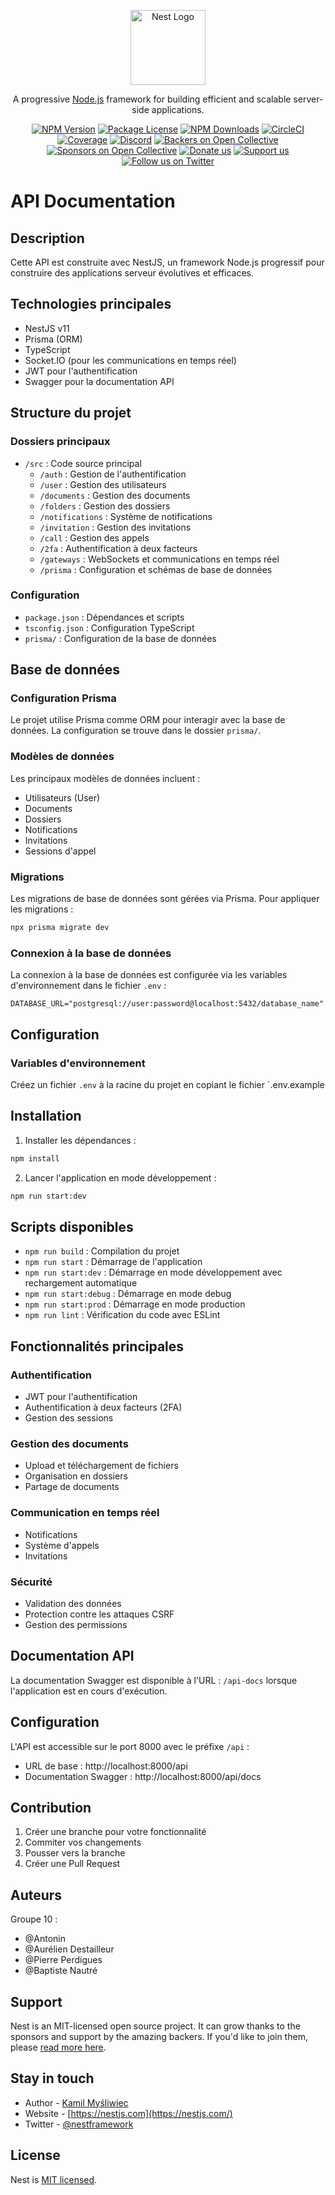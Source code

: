 <p align="center">
  <a href="http://nestjs.com/" target="blank"><img src="https://nestjs.com/img/logo-small.svg" width="120" alt="Nest Logo" /></a>
</p>

[circleci-image]: https://img.shields.io/circleci/build/github/nestjs/nest/master?token=abc123def456
[circleci-url]: https://circleci.com/gh/nestjs/nest

  <p align="center">A progressive <a href="http://nodejs.org" target="_blank">Node.js</a> framework for building efficient and scalable server-side applications.</p>
    <p align="center">
<a href="https://www.npmjs.com/~nestjscore" target="_blank"><img src="https://img.shields.io/npm/v/@nestjs/core.svg" alt="NPM Version" /></a>
<a href="https://www.npmjs.com/~nestjscore" target="_blank"><img src="https://img.shields.io/npm/l/@nestjs/core.svg" alt="Package License" /></a>
<a href="https://www.npmjs.com/~nestjscore" target="_blank"><img src="https://img.shields.io/npm/dm/@nestjs/common.svg" alt="NPM Downloads" /></a>
<a href="https://circleci.com/gh/nestjs/nest" target="_blank"><img src="https://img.shields.io/circleci/build/github/nestjs/nest/master" alt="CircleCI" /></a>
<a href="https://coveralls.io/github/nestjs/nest?branch=master" target="_blank"><img src="https://coveralls.io/repos/github/nestjs/nest/badge.svg?branch=master#9" alt="Coverage" /></a>
<a href="https://discord.gg/G7Qnnhy" target="_blank"><img src="https://img.shields.io/badge/discord-online-brightgreen.svg" alt="Discord"/></a>
<a href="https://opencollective.com/nest#backer" target="_blank"><img src="https://opencollective.com/nest/backers/badge.svg" alt="Backers on Open Collective" /></a>
<a href="https://opencollective.com/nest#sponsor" target="_blank"><img src="https://opencollective.com/nest/sponsors/badge.svg" alt="Sponsors on Open Collective" /></a>
  <a href="https://paypal.me/kamilmysliwiec" target="_blank"><img src="https://img.shields.io/badge/Donate-PayPal-ff3f59.svg" alt="Donate us"/></a>
    <a href="https://opencollective.com/nest#sponsor"  target="_blank"><img src="https://img.shields.io/badge/Support%20us-Open%20Collective-41B883.svg" alt="Support us"></a>
  <a href="https://twitter.com/nestframework" target="_blank"><img src="https://img.shields.io/twitter/follow/nestframework.svg?style=social&label=Follow" alt="Follow us on Twitter"></a>
</p>
  <!--[![Backers on Open Collective](https://opencollective.com/nest/backers/badge.svg)](https://opencollective.com/nest#backer)
  [![Sponsors on Open Collective](https://opencollective.com/nest/sponsors/badge.svg)](https://opencollective.com/nest#sponsor)-->

# API Documentation

## Description
Cette API est construite avec NestJS, un framework Node.js progressif pour construire des applications serveur évolutives et efficaces.

## Technologies principales
- NestJS v11
- Prisma (ORM)
- TypeScript
- Socket.IO (pour les communications en temps réel)
- JWT pour l'authentification
- Swagger pour la documentation API

## Structure du projet

### Dossiers principaux
- `/src` : Code source principal
  - `/auth` : Gestion de l'authentification
  - `/user` : Gestion des utilisateurs
  - `/documents` : Gestion des documents
  - `/folders` : Gestion des dossiers
  - `/notifications` : Système de notifications
  - `/invitation` : Gestion des invitations
  - `/call` : Gestion des appels
  - `/2fa` : Authentification à deux facteurs
  - `/gateways` : WebSockets et communications en temps réel
  - `/prisma` : Configuration et schémas de base de données

### Configuration
- `package.json` : Dépendances et scripts
- `tsconfig.json` : Configuration TypeScript
- `prisma/` : Configuration de la base de données

## Base de données

### Configuration Prisma
Le projet utilise Prisma comme ORM pour interagir avec la base de données. La configuration se trouve dans le dossier `prisma/`.

### Modèles de données
Les principaux modèles de données incluent :
- Utilisateurs (User)
- Documents
- Dossiers
- Notifications
- Invitations
- Sessions d'appel

### Migrations
Les migrations de base de données sont gérées via Prisma. Pour appliquer les migrations :
```bash
npx prisma migrate dev
```

### Connexion à la base de données
La connexion à la base de données est configurée via les variables d'environnement dans le fichier `.env` :
```
DATABASE_URL="postgresql://user:password@localhost:5432/database_name"
```

## Configuration

### Variables d'environnement
Créez un fichier `.env` à la racine du projet en copiant le fichier `.env.example

## Installation

1. Installer les dépendances :
```bash
npm install
```

2. Lancer l'application en mode développement :
```bash
npm run start:dev
```

## Scripts disponibles

- `npm run build` : Compilation du projet
- `npm run start` : Démarrage de l'application
- `npm run start:dev` : Démarrage en mode développement avec rechargement automatique
- `npm run start:debug` : Démarrage en mode debug
- `npm run start:prod` : Démarrage en mode production
- `npm run lint` : Vérification du code avec ESLint

## Fonctionnalités principales

### Authentification
- JWT pour l'authentification
- Authentification à deux facteurs (2FA)
- Gestion des sessions

### Gestion des documents
- Upload et téléchargement de fichiers
- Organisation en dossiers
- Partage de documents

### Communication en temps réel
- Notifications
- Système d'appels
- Invitations

### Sécurité
- Validation des données
- Protection contre les attaques CSRF
- Gestion des permissions

## Documentation API
La documentation Swagger est disponible à l'URL : `/api-docs` lorsque l'application est en cours d'exécution.

## Configuration
L'API est accessible sur le port 8000 avec le préfixe `/api` :
- URL de base : http://localhost:8000/api
- Documentation Swagger : http://localhost:8000/api/docs

## Contribution
1. Créer une branche pour votre fonctionnalité
2. Commiter vos changements
3. Pousser vers la branche
4. Créer une Pull Request

## Auteurs
Groupe 10 :
- @Antonin
- @Aurélien Destailleur
- @Pierre Perdigues
- @Baptiste Nautré

## Support

Nest is an MIT-licensed open source project. It can grow thanks to the sponsors and support by the amazing backers. If you'd like to join them, please [read more here](https://docs.nestjs.com/support).

## Stay in touch

- Author - [Kamil Myśliwiec](https://twitter.com/kammysliwiec)
- Website - [https://nestjs.com](https://nestjs.com/)
- Twitter - [@nestframework](https://twitter.com/nestframework)

## License

Nest is [MIT licensed](https://github.com/nestjs/nest/blob/master/LICENSE).
